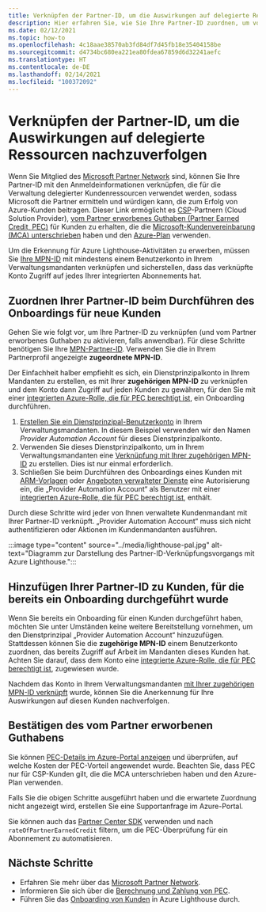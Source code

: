 ```yaml
---
title: Verknüpfen der Partner-ID, um die Auswirkungen auf delegierte Ressourcen nachzuverfolgen
description: Hier erfahren Sie, wie Sie Ihre Partner-ID zuordnen, um vom Partner erworbenes Guthaben (Partner Earned Credit, PEC) für Kundenressourcen zu erhalten, die Sie über Azure Lighthouse verwalten.
ms.date: 02/12/2021
ms.topic: how-to
ms.openlocfilehash: 4c18aae38570ab3fd84df7d45fb18e35404158be
ms.sourcegitcommit: d4734bc680ea221ea80fdea67859d6d32241aefc
ms.translationtype: HT
ms.contentlocale: de-DE
ms.lasthandoff: 02/14/2021
ms.locfileid: "100372092"
---
```

# <a name="link-your-partner-id-to-track-your-impact-on-delegated-resources"></a>Verknüpfen der Partner-ID, um die Auswirkungen auf delegierte Ressourcen nachzuverfolgen 

Wenn Sie Mitglied des [Microsoft Partner Network](https://partner.microsoft.com/) sind, können Sie Ihre Partner-ID mit den Anmeldeinformationen verknüpfen, die für die Verwaltung delegierter Kundenressourcen verwendet werden, sodass Microsoft die Partner ermitteln und würdigen kann, die zum Erfolg von Azure-Kunden beitragen. Dieser Link ermöglicht es [CSP](/partner-center/csp-overview)-Partnern (Cloud Solution Provider), [vom Partner erworbenes Guthaben (Partner Earned Credit, PEC)](/partner-center/partner-earned-credit) für Kunden zu erhalten, die die [Microsoft-Kundenvereinbarung (MCA) unterschrieben](/partner-center/confirm-customer-agreement) haben und den [Azure-Plan](/partner-center/azure-plan-get-started) verwenden.

Um die Erkennung für Azure Lighthouse-Aktivitäten zu erwerben, müssen Sie [Ihre MPN-ID](../../cost-management-billing/manage/link-partner-id.md) mit mindestens einem Benutzerkonto in Ihrem Verwaltungsmandanten verknüpfen und sicherstellen, dass das verknüpfte Konto Zugriff auf jedes Ihrer integrierten Abonnements hat.

## <a name="associate-your-partner-id-when-you-onboard-new-customers"></a>Zuordnen Ihrer Partner-ID beim Durchführen des Onboardings für neue Kunden

Gehen Sie wie folgt vor, um Ihre Partner-ID zu verknüpfen (und vom Partner erworbenes Guthaben zu aktivieren, falls anwendbar). Für diese Schritte benötigen Sie Ihre [MPN-Partner-ID](/partner-center/partner-center-account-setup#locate-your-mpn-id). Verwenden Sie die in Ihrem Partnerprofil angezeigte **zugeordnete MPN-ID**.

Der Einfachheit halber empfiehlt es sich, ein Dienstprinzipalkonto in Ihrem Mandanten zu erstellen, es mit Ihrer **zugehörigen MPN-ID** zu verknüpfen und dem Konto dann Zugriff auf jeden Kunden zu gewähren, für den Sie mit einer [integrierten Azure-Rolle, die für PEC berechtigt ist](/partner-center/azure-roles-perms-pec), ein Onboarding durchführen.

1. [Erstellen Sie ein Dienstprinzipal-Benutzerkonto](../../active-directory/develop/howto-authenticate-service-principal-powershell.md) in Ihrem Verwaltungsmandanten. In diesem Beispiel verwenden wir den Namen *Provider Automation Account* für dieses Dienstprinzipalkonto.
1. Verwenden Sie dieses Dienstprinzipalkonto, um in Ihrem Verwaltungsmandanten eine [Verknüpfung mit Ihrer zugehörigen MPN-ID](../../cost-management-billing/manage/link-partner-id.md#link-to-a-partner-id) zu erstellen. Dies ist nur einmal erforderlich.
1. Schließen Sie beim Durchführen des Onboardings eines Kunden mit [ARM-Vorlagen](onboard-customer.md) oder [Angeboten verwalteter Dienste](publish-managed-services-offers.md) eine Autorisierung ein, die „Provider Automation Account“ als Benutzer mit einer [integrierten Azure-Rolle, die für PEC berechtigt ist](/partner-center/azure-roles-perms-pec), enthält.

Durch diese Schritte wird jeder von Ihnen verwaltete Kundenmandant mit Ihrer Partner-ID verknüpft. „Provider Automation Account“ muss sich nicht authentifizieren oder Aktionen im Kundenmandanten ausführen.

:::image type="content" source="../media/lighthouse-pal.jpg" alt-text="Diagramm zur Darstellung des Partner-ID-Verknüpfungsvorgangs mit Azure Lighthouse.":::

## <a name="add-your-partner-id-to-previously-onboarded-customers"></a>Hinzufügen Ihrer Partner-ID zu Kunden, für die bereits ein Onboarding durchgeführt wurde

Wenn Sie bereits ein Onboarding für einen Kunden durchgeführt haben, möchten Sie unter Umständen keine weitere Bereitstellung vornehmen, um den Dienstprinzipal „Provider Automation Account“ hinzuzufügen. Stattdessen können Sie die **zugehörige MPN-ID** einem Benutzerkonto zuordnen, das bereits Zugriff auf Arbeit im Mandanten dieses Kunden hat. Achten Sie darauf, dass dem Konto eine [integrierte Azure-Rolle, die für PEC berechtigt ist](/partner-center/azure-roles-perms-pec), zugewiesen wurde.

Nachdem das Konto in Ihrem Verwaltungsmandanten [mit Ihrer zugehörigen MPN-ID verknüpft](../../cost-management-billing/manage/link-partner-id.md#link-to-a-partner-id) wurde, können Sie die Anerkennung für Ihre Auswirkungen auf diesen Kunden nachverfolgen.

## <a name="confirm-partner-earned-credit"></a>Bestätigen des vom Partner erworbenen Guthabens

Sie können [PEC-Details im Azure-Portal anzeigen](/partner-center/partner-earned-credit-explanation#azure-cost-management) und überprüfen, auf welche Kosten der PEC-Vorteil angewendet wurde. Beachten Sie, dass PEC nur für CSP-Kunden gilt, die die MCA unterschrieben haben und den Azure-Plan verwenden.

Falls Sie die obigen Schritte ausgeführt haben und die erwartete Zuordnung nicht angezeigt wird, erstellen Sie eine Supportanfrage im Azure-Portal.

Sie können auch das [Partner Center SDK](/partner-center/develop/get-invoice-unbilled-consumption-lineitems) verwenden und nach `rateOfPartnerEarnedCredit` filtern, um die PEC-Überprüfung für ein Abonnement zu automatisieren.

## <a name="next-steps"></a>Nächste Schritte

- Erfahren Sie mehr über das [Microsoft Partner Network](/partner-center/mpn-overview).
- Informieren Sie sich über die [Berechnung und Zahlung von PEC](/partner-center/partner-earned-credit-explanation).
- Führen Sie das [Onboarding von Kunden](onboard-customer.md) in Azure Lighthouse durch.